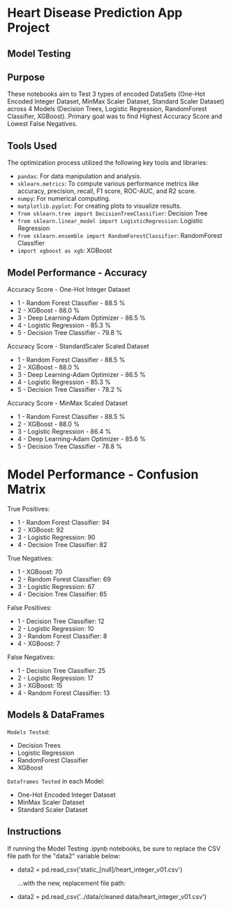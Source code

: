# Heart Disease Prediction App Project

## Model Testing

## Purpose
These notebooks aim to Test 3 types of encoded DataSets (One-Hot Encoded Integer Dataset, MinMax Scaler Dataset, Standard Scaler Dataset) across 4 Models  (Decision Trees, Logistic Regression, RandomForest Classifier, XGBoost). Primary goal was to find Highest Accuracy Score and Lowest False Negatives.

## Tools Used

The optimization process utilized the following key tools and libraries:
- `pandas`: For data manipulation and analysis.
- `sklearn.metrics`: To compute various performance metrics like accuracy, precision, recall, F1 score, ROC-AUC, and R2 score.
- `numpy`: For numerical computing.
- `matplotlib.pyplot`: For creating plots to visualize results.
- `from sklearn.tree import DecisionTreeClassifier`: Decision Tree
- `from sklearn.linear_model import LogisticRegression`: Logistic Regression
- `from sklearn.ensemble import RandomForestClassifier`: RandomForest Classifier
- `import xgboost as xgb`: XGBoost


## Model Performance - Accuracy

Accuracy Score - One-Hot Integer Dataset
- 1 - Random Forest Classifier - 88.5 %
- 2 - XGBoost - 88.0 %
- 3 - Deep Learning-Adam Optimizer - 86.5 %
- 4 - Logistic Regression - 85.3 %
- 5 - Decision Tree Classifier - 79.8 %

Accuracy Score - StandardScaler Scaled Dataset
- 1 - Random Forest Classifier - 88.5 %
- 2 - XGBoost - 88.0 %
- 3 - Deep Learning-Adam Optimizer - 86.5 %
- 4 - Logistic Regression - 85.3 %
- 5 - Decision Tree Classifier - 78.2 %

Accuracy Score - MinMax Scaled Dataset
- 1 - Random Forest Classifier - 88.5 %
- 2 - XGBoost - 88.0 %
- 3 - Logistic Regression - 86.4 %
- 4 - Deep Learning-Adam Optimizer - 85.6 %
- 5 - Decision Tree Classifier - 78.8 %

# Model Performance - Confusion Matrix

True Positives:
- 1 - Random Forest Classifier: 94
- 2 - XGBoost: 92
- 3 - Logistic Regression: 90
- 4 - Decision Tree Classifier: 82

True Negatives:
- 1 - XGBoost: 70
- 2 - Random Forest Classifier: 69
- 3 - Logistic Regression: 67
- 4 - Decision Tree Classifier: 65

False Positives:
- 1 - Decision Tree Classifier: 12
- 2 - Logistic Regression: 10
- 3 - Random Forest Classifier: 8
- 4 - XGBoost: 7

False Negatives:
- 1 - Decision Tree Classifier: 25
- 2 - Logistic Regression: 17
- 3 - XGBoost: 15
- 4 - Random Forest Classifier: 13


## Models & DataFrames

`Models Tested`:
  - Decision Trees
  - Logistic Regression
  - RandomForest Classifier
  - XGBoost

`Dataframes Tested` in each Model:
  - One-Hot Encoded Integer Dataset
  - MinMax Scaler Dataset
  - Standard Scaler Dataset


## Instructions

If running the Model Testing .ipynb notebooks, be sure to replace the CSV file path for the  "data2" variable below:

- data2 = pd.read_csv('static_[null]/heart_integer_v01.csv')

  ...with the new, replacement file path:

- data2 = pd.read_csv('../data/cleaned data/heart_integer_v01.csv')



